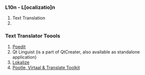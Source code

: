 ### L10n - L[ocalizatio]n 
1. Text Translation
2. 

### Text Translator Toools
    
1. [Poedit](http://www.poedit.net/)  
2. Qt Linguist (is a part of QtCreater, also available as standalone application)
3. [Lokalize]()
4. [Pootle, Virtaal & Translate Toolkit](http://sourceforge.net/projects/translate/)
